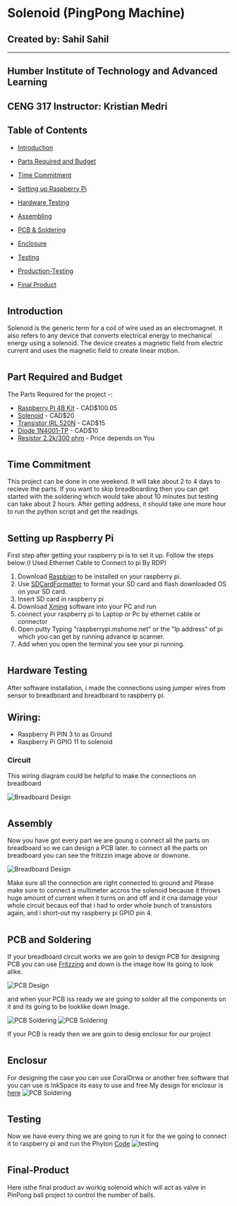 # Solenoid (PingPong Machine)
## Created by: Sahil Sahil
-------------
## Humber Institute of Technology and Advanced Learning
## CENG 317 Instructor: Kristian Medri


## Table of Contents
* [Introduction](#introduction)

* [Parts Required and Budget](#Part-Required-and-Budget)

* [Time Commitment](#time-Commitment)

* [Setting up Raspberry Pi](#setting-Up-Raspberry-Pi)

* [Hardware Testing](#Hardware-Testing)

* [Assembling ](#Assembly)

* [PCB & Soldering ](#PCB-and-Soldering)
 
* [Enclosure](#Enclosure)

* [Testing](#testing)

* [Production-Testing](#Production-testing)

* [Final Product](#final-product)

#

## Introduction

Solenoid is the generic term for a coil of wire used as an electromagnet. It also refers to any device that converts electrical energy to mechanical energy using a solenoid. The device creates a magnetic field from electric current and uses the magnetic field to create linear motion.

#

## Part Required and Budget

The Parts Required for the project -:

* [Raspberry Pi 4B Kit](https://www.amazon.ca/Raspberry-Pi-Computer-Model-4GB/dp/B07W4JM192/ref=sr_1_4?crid=38D5SW1ETTEZ5&keywords=raspberry+pi+4&qid=1576171042&sprefix=ras%2Caps%2C251&sr=8-4) - CAD$100.05
* [Solenoid](https://www.amazon.ca/gp/product/B00LBQ229Y/ref=ppx_yo_dt_b_asin_title_o04_s00?ie=UTF8&psc=1) - CAD$20
* [Transistor IRL 520N](https://www.amazon.ca/CanaKit-Raspberry-Complete-Starter-Kit/dp/B01CCF6V3A/ref=sr_1_5?s=pc&ie=UTF8&qid=1516324581&sr=1-5&keywords=Raspberry+Pi+3) - CAD$15
* [Diode 1N4001-TP](https://www.amazon.ca/gp/product/B008UG13UW/ref=ppx_yo_dt_b_asin_title_o04_s00?ie=UTF8&psc=1) - CAD$10
* [Resistor 2.2k/300 ohm](https://www.amazon.ca/ELEGOO-Values-Resistor-Assortment-Ohm-1M/dp/B071HJWJZB/ref=sr_1_8?crid=5U1W9IPQ0MI2&keywords=resistor+kit&qid=1576171176&s=hi&sprefix=resistor%2Ctools%2C180&sr=1-8) - Price depends on You


#

## Time Commitment
This project can be done in one weekend. It will take about 2 to 4 days to recieve the parts. If you want to skip breadboarding then you can get started with the soldering which would take about 10 minutes but testing can take about 2 hours. After getting address, it should take one more hour to run the python script and get the readings.

#

## Setting up Raspberry Pi
First step after getting your raspberry pi is to set it up. Follow the steps below:(I Used Ethernet Cable to Connect to pi By RDP)
1. Download [Raspbian](https://www.raspberrypi.org/downloads/) to be installed on your raspberry pi.
2. Use [SDCardFormatter](https://www.sdcard.org/downloads/formatter_4/) to format your SD card and flash downloaded OS on your SD card.
3. Insert SD card in raspberry pi 
4. Download [Xming](https://sourceforge.net/projects/xming/) software into your PC and run
5. connect your raspberry pi to Laptop or Pc by ethernet cable or connector
6. Open putty Typing "raspberrypi.mshome.net" or the "Ip address" of pi which you can get by running advance ip scanner.
4. Add when you open the terminal you see your pi running.

#

## Hardware Testing

After software installation, i made the connections using jumper wires from sensor to breadboard and breadboard to raspberry pi.

Wiring:
---
- Raspberry Pi PIN 3 to as Ground
- Raspberry Pi GPIO 11 to solenoid

### Circuit
This wiring diagram could be helpful to make the connections on breadboard

![Breadboard Design](Electronics-PCB/STennisBall_bb.jpg)

#

## Assembly
Now you have got every part we are goung o connect all the parts on breadboard so we can design a PCB later. to connect all the parts on breadboard you can see the fritizzin image above or downone. 

![Breadboard Design](https://github.com/Sahil-Sahil/TennisBall/blob/master/Images/IMG_1338%20(1).jpg?raw=true)

Make sure all the connection are right connected to ground and Please make sure to connect a multimeter accros the solenoid because it throws huge amount of current when it turns on and off and it cna damage your whole circuit becaus eof that  i had to order whole bunch of transistors again, and i short-out my raspberry pi GPIO pin 4.

#

## PCB and Soldering
If your breadboard circuit works we are goin to design PCB for designing PCB you can use [Fritzzing](https://fritzing.org/download/)
and down is the image how its going to look alike.

![PCB Design](https://github.com/Sahil-Sahil/TennisBall/blob/master/Images/STennisBall2_pcb.jpg?raw=true)

and when  your PCB iss ready we are going to solder all the components on it and its going to be looklike down Image.

![PCB Soldering](https://github.com/Sahil-Sahil/TennisBall/blob/master/Images/IMG_1424%20(1).jpg?raw=true)
![PCB Soldering](https://github.com/Sahil-Sahil/TennisBall/blob/master/Images/IMG_1425%20(1).jpg?raw=true)

If your PCB is ready then we are goin to desig enclosur for our project

#

## Enclosur
For designing the case you can use CoralDrwa or another free software that you can use is InkSpace its easy to use and free
My design for enclosur is [here](https://github.com/Sahil-Sahil/TennisBall/blob/master/Mechanical-3D%2C%20Printing%20Files/Enclosur.cdr)
![PCB Soldering](https://github.com/Sahil-Sahil/TennisBall/blob/master/Images/IMG_1426%20(1).jpg?raw=true)

#

## Testing
Now we have every thing we are going to run it for the we going to connect it to raspberry pi and run the Phyton [Code](https://github.com/Sahil-Sahil/TennisBall/blob/master/Firmware-Sensor%2C%20Effector%20Intertface%20Code/solenoidP.py)
![testing](https://github.com/Sahil-Sahil/TennisBall/blob/master/Images/Annotation%202019-12-12%20135026.jpg?raw=true)

#

## Final-Product
Here isthe final product av workig solenoid which will act as valve in PinPong ball project to control the number of balls.


